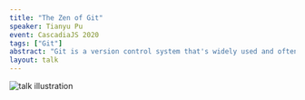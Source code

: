 ```yaml
---
title: "The Zen of Git"
speaker: Tianyu Pu
event: CascadiaJS 2020
tags: ["Git"]
abstract: "Git is a version control system that's widely used and often misunderstood. Is it possible to really understand how it works, and maybe, just maybe, enjoy using it? This talk is for anyone who has used Git before and would like to learn more about how it actually works. I plan to talk about the internals of Git, including how objects are stored, and how things like branches and tags fit into this representation. With this foundation, I also want to deep-dive and examine how commonly used commands (like git reset, git checkout, git merge and git rebase, among many others) can be understood in terms of what has already been covered in the talk."
layout: talk
---
```

![talk illustration](https://2020.cascadiajs.com/images/speakers/tianyu-pu-illustration.png)
